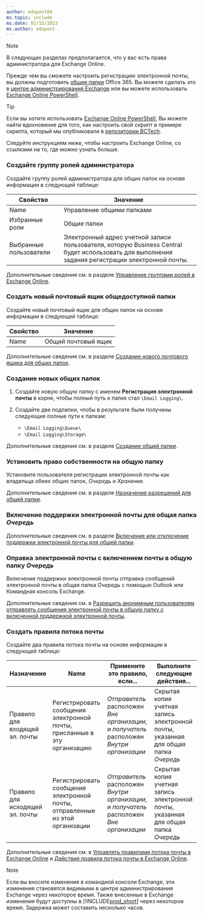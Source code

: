 ```yaml
---
author: edupont04
ms.topic: include
ms.date: 02/15/2022
ms.author: edupont
---
```


> [!NOTE]
> В следующих разделах предполагается, что у вас есть права администратора для Exchange Online.

Прежде чем вы сможете настроить регистрацию электронной почты, вы должны подготовить [общие папки](/exchange/collaboration-exo/public-folders/public-folders) Office 365. Вы можете сделать это в [центре администрирования Exchange](/exchange/exchange-admin-center?preserve-view=true) или вы можете использовать [Exchange Online PowerShell](/powershell/exchange/exchange-online-powershell?view=exchange-ps&?preserve-view=true).

> [!TIP]
> Если вы хотите использовать [Exchange Online PowerShell](/powershell/exchange/exchange-online-powershell?view=exchange-ps&preserve-view=true), Вы можете найти вдохновение для того, как настроить свой скрипт в примере скрипта, который мы опубликовали в [репозитории BCTech](https://github.com/microsoft/BCTech/tree/master/samples/EmailLogging).

Следуйте инструкциям ниже, чтобы настроить Exchange Online, со ссылками на то, где можно узнать больше.

### Создайте группу ролей администратора

Создайте группу ролей администратора для общих папок на основе информации в следующей таблице:

|Свойство        |Значение                     |
|----------------|--------------------------|
|Name            |Управление общими папками |
|Избранные роли  |Общие папки            |
|Выбранные пользователи  |Электронный адрес учетной записи пользователя, которую Business Central будет использовать для выполнения задания регистрации электронной почты.|

Дополнительные сведения см. в разделе [Управление группами ролей в Exchange Online](/exchange/permissions-exo/role-groups).

### Создать новый почтовый ящик общедоступной папки

Создайте новый почтовый ящик для общих папок на основе информации в следующей таблице:

|Свойство        |Значение                     |
|----------------|--------------------------|
|Name            |Общий почтовый ящик            |

Дополнительные сведения см. в разделе [Создание нового почтового ящика для общих папок](/exchange/collaboration-exo/public-folders/create-public-folder-mailbox).

### Создание новых общих папок

1. Создайте новую общую папку с именем **Регистрация электронной почты** в корне, чтобы полный путь к папке стал `\Email Logging\`.
2. Создайте две подпапки, чтобы в результате были получены следующие полные пути к папкам:

    - `\Email Logging\Queue\`
    - `\Email Logging\Storage\`

Дополнительные сведения см. в разделе [Создание общей папки](/exchange/collaboration-exo/public-folders/create-public-folder).

### Установить право собственности на общую папку

Установите пользователя регистрации электронной почты как владельца обеих общих папок, *Очередь* и *Хранение*.

Дополнительные сведения см. в разделе [Назначение разрешений для общей папки](/exchange/collaboration-exo/public-folders/set-up-public-folders#step-3-assign-permissions-to-the-public-folder).

### Включение поддержки электронной почты для общая папка *Очередь*

  Дополнительные сведения см. в разделе [Включение или отключение поддержки электронной почты для общей папки](/exchange/collaboration-exo/public-folders/enable-or-disable-mail-for-public-folder).

### Оправка электронной почты с включением почты в общую папку *Очередь*

Включение поддержки электронной почты отправка сообщений электронной почты в общая папка *Очередь* с помощью Outlook или Командная консоль Exchange.

Дополнительные сведения см. в [Разрешить анонимным пользователям отправлять сообщения электронной почты в общую папку с включенной поддержкой электронной почты](/exchange/collaboration-exo/public-folders/enable-or-disable-mail-for-public-folder#allow-anonymous-users-to-send-email-to-a-mail-enabled-public-folder?preserve-view=true).

### Создать правила потока почты

Создайте два правила потока почты на основе информации в следующей таблице:

|Назначение  |Name |Примените это правило, если...             |Выполните следующие действия...                          |
|---------|-----|----------------------------------|---------------------------------------------|
|Правило для входящей эл. почты |Регистрировать сообщения электронной почты, присланные в эту организацию|*Отправитель* расположен *Вне организации*, и *получатель* расположен *Внутри организации*|Скрытая копия учетная запись электронной почты, указанная для общая папка *Очередь*|
|Правило для исходящей эл. почты | Регистрировать сообщения электронной почты, отправленные из этой организации |*Отправитель* расположен *Внутри организации*, и *получатель* расположен *Вне организации*|Скрытая копия учетная запись электронной почты, указанная для общая папка *Очередь*|

Дополнительные сведения см. в [Управлять правилами потока почты в Exchange Online](/exchange/security-and-compliance/mail-flow-rules/manage-mail-flow-rules?preserve-view=true) и [Действия правила потока почты в Exchange Online](/exchange/security-and-compliance/mail-flow-rules/mail-flow-rule-actions?preserve-view=true).

> [!NOTE]
> Если вы вносите изменения в командной консоли Exchange, эти изменения становятся видимыми в центре администрирования Exchange через некоторое время. Также внесенные в Exchange изменения будут доступны в [!INCLUDE[prod_short](prod_short.md)] через некоторое время. Задержка может составить несколько часов.
